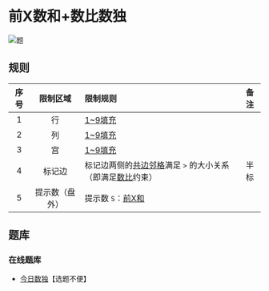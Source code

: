 # 前X数和+数比数独

![题](https://cn.sudoku.today/pic/02/xsumgreater/25507_478059.png)

## 规则

| 序号  |  限制区域   | 限制规则                                |   备注   |
|:---:|:-------:|:------------------------------------|:------:|
|  1  |    行    | [1~9填充]                            |        |
|  2  |    列    | [1~9填充]                            |        |
|  3  |    宫    | [1~9填充]                            |        |
|  4  |   标记边   | 标记边两侧的[共边邻格]满足 `>` 的大小关系（即满足[数比]约束） |   半标   |
|  5  | 提示数（盘外） | 提示数 `S`：[前X和]                       | &nbsp; |

## 题库

### 在线题库

- [今日数独]【选题不便】

[1~9填充]: ../../../rules.md#1to9填充

[共边邻格]: ../../../rules.md#共边邻格

[数比]: ../../../rules.md#数比

[前X和]: ../../../rules.md#前X和

[今日数独]: https://cn.sudoku.today/g-hybrid-sudoku-x-sums-greater-than/

